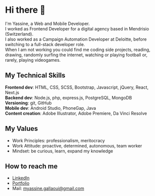 # Hi there 👋

I'm Yassine, a Web and Mobile Developer.  
I worked as Frontend Developer for a digital agency based in Mendrisio (Switzerland).  
I also worked as a Campaign Automation Developer at Deloitte, before switching to a full-stack developer role.  
When I am not working you could find me coding side projects, reading, drawing, randomly surfing the internet, watching or playing football or, rarely, playing videogames.  


## My Technical Skills

**Frontend dev**: HTML, CSS, SCSS, Bootstrap, Javascript, jQuery, React, Next.js  
**Backend dev**: Node.js, php, express.js, PostgreSQL, MongoDB  
**Versioning**: git, GitHub  
**Mobile dev**: Android Studio, PhoneGap, Java  
**Content creation**: Adobe Illustrator, Adobe Premiere, Da Vinci Resolve  

## My Values

* Work Principles: professionalism, meritocracy
* Work Attitude: proactive, determined, autonomous, team worker
* Mindset: be curious, learn, expand my knowledge


## How to reach me


* [LinkedIn](https://www.linkedin.com/in/mohamed-yassine-gallaoui/)
* [Portfolio](https://www.yassinegallaoui.info)
* Mail: myassine.gallaoui@gmail.com
